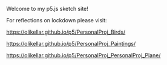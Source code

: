 Welcome to my p5.js sketch site!

For reflections on lockdown please visit:


https://olikellar.github.io/p5/PersonalProj_Birds/

https://olikellar.github.io/p5/PersonalProj_Paintings/

https://olikellar.github.io/p5/PersonalProj_PersonalProj_Plane/
